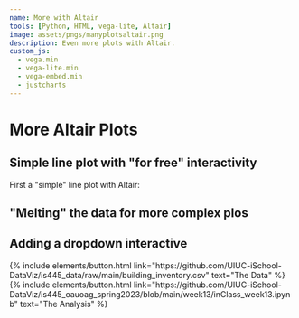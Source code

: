 ```yaml
---
name: More with Altair
tools: [Python, HTML, vega-lite, Altair]
image: assets/pngs/manyplotsaltair.png
description: Even more plots with Altair.
custom_js:
  - vega.min
  - vega-lite.min
  - vega-embed.min
  - justcharts
---
```



# More Altair Plots

## Simple line plot with "for free" interactivity
First a "simple" line plot with Altair:

<vegachart schema-url="{{ site.baseurl }}/assets/json/buildings_sqrt.json" style="width: 100%"></vegachart>

## "Melting" the data for more complex plos

<vegachart schema-url="{{ site.baseurl }}/assets/json/buildings_tooltip.json" style="width: 100%"></vegachart>

## Adding a dropdown interactive

<vegachart schema-url="{{ site.baseurl }}/assets/json/buildings_dropdown.json" style="width: 100%"></vegachart>


<!-- these are written in a combo of html and liquid --> 

<div class="left">
{% include elements/button.html link="https://github.com/UIUC-iSchool-DataViz/is445_data/raw/main/building_inventory.csv" text="The Data" %}
</div>


<div class="right">
{% include elements/button.html link="https://github.com/UIUC-iSchool-DataViz/is445_oauoag_spring2023/blob/main/week13/inClass_week13.ipynb" text="The Analysis" %}
</div>

